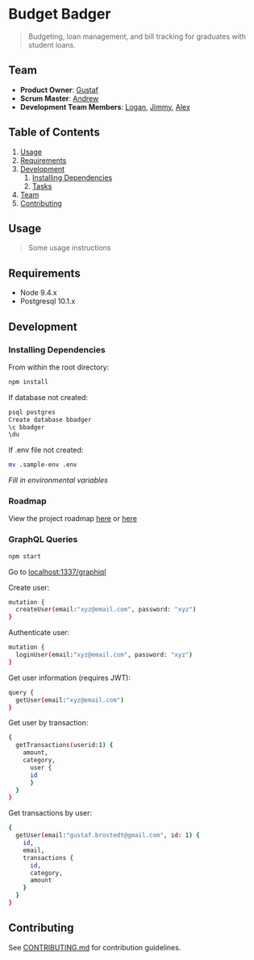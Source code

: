# Budget Badger

> Budgeting, loan management, and bill tracking for graduates with student loans.

## Team

  - __Product Owner__: [Gustaf](https://github.com/GustafB)
  - __Scrum Master__: [Andrew](https://github.com/andrewblgithub)
  - __Development Team Members__: [Logan](https://github.com/loganmcbride), [Jimmy](https://github.com/jkang1220), [Alex](https://github.com/afriedman1991)

## Table of Contents

1. [Usage](#Usage)
1. [Requirements](#requirements)
1. [Development](#development)
    1. [Installing Dependencies](#installing-dependencies)
    1. [Tasks](#tasks)
1. [Team](#team)
1. [Contributing](#contributing)

## Usage

> Some usage instructions

## Requirements

- Node 9.4.x
- Postgresql 10.1.x

## Development

### Installing Dependencies

From within the root directory:

```sh
npm install
```

If database not created:

```sh
psql postgres
Create database bbadger
\c bbadger
\du
```

If .env file not created:

```sh
mv .sample-env .env
```
*Fill in environmental variables*

### Roadmap

View the project roadmap [here](https://github.com/turbapriami/budgetbadger/issues) or [here](https://waffle.io/turbapriami/budgetbadger)

### GraphQL Queries

```sh
npm start
```
Go to [localhost:1337/graphiql](http://localhost:1337/graphiql)

Create user:
```sh
mutation {
  createUser(email:"xyz@email.com", password: "xyz")
}
```

Authenticate user:
```sh
mutation {
  loginUser(email:"xyz@email.com", password: "xyz")
}
```

Get user information (requires JWT):
```sh
query {
  getUser(email:"xyz@email.com")
}
```

Get user by transaction:
```sh
{
  getTransactions(userid:1) {
    amount,
    category,
      user {
      id
      }
  }
}
```

Get transactions by user:
```sh
{
  getUser(email:"gustaf.brostedt@gmail.com", id: 1) {
    id,
    email,
    transactions {
      id,
      category,
      amount
    }
  }
}
```

## Contributing

See [CONTRIBUTING.md](CONTRIBUTING.md) for contribution guidelines.